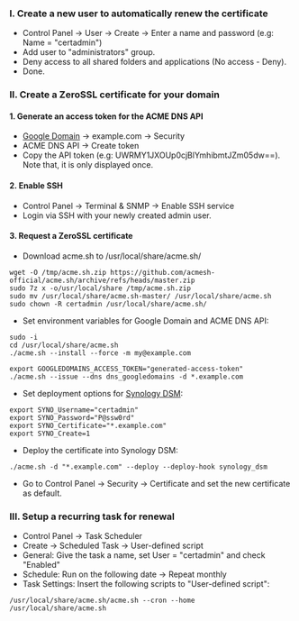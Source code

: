 ### I. Create a new user to automatically renew the certificate
- Control Panel -> User -> Create -> Enter a name and password (e.g: Name = "certadmin")
- Add user to "administrators" group.
- Deny access to all shared folders and applications (No access - Deny).
- Done.

### II. Create a ZeroSSL certificate for your domain

#### 1. Generate an access token for the ACME DNS API
- [Google Domain](https://domains.google.com/registrar/) -> example.com -> Security
- ACME DNS API -> Create token
- Copy the API token (e.g: UWRMY1JXOUp0cjBlYmhibmtJZm05dw==). Note that, it is only displayed once.

#### 2. Enable SSH
- Control Panel -> Terminal & SNMP -> Enable SSH service
- Login via SSH with your newly created admin user.

#### 3. Request a ZeroSSL certificate
- Download acme.sh to /usr/local/share/acme.sh/
```
wget -O /tmp/acme.sh.zip https://github.com/acmesh-official/acme.sh/archive/refs/heads/master.zip
sudo 7z x -o/usr/local/share /tmp/acme.sh.zip
sudo mv /usr/local/share/acme.sh-master/ /usr/local/share/acme.sh
sudo chown -R certadmin /usr/local/share/acme.sh/
```

- Set environment variables for Google Domain and ACME DNS API:
```
sudo -i
cd /usr/local/share/acme.sh
./acme.sh --install --force -m my@example.com
```
```
export GOOGLEDOMAINS_ACCESS_TOKEN="generated-access-token"
./acme.sh --issue --dns dns_googledomains -d *.example.com
```

- Set deployment options for [Synology DSM](https://github.com/acmesh-official/acme.sh/wiki/deployhooks#20-deploy-the-cert-into-synology-dsm):
```
export SYNO_Username="certadmin"
export SYNO_Password="P@ssw0rd"
export SYNO_Certificate="*.example.com"
export SYNO_Create=1
```

- Deploy the certificate into Synology DSM:
```
./acme.sh -d "*.example.com" --deploy --deploy-hook synology_dsm
```

- Go to Control Panel -> Security -> Certificate and set the new certificate as default.

### III. Setup a recurring task for renewal
- Control Panel -> Task Scheduler
- Create -> Scheduled Task -> User-defined script
- General: Give the task a name, set User = "certadmin" and check "Enabled"
- Schedule: Run on the following date -> Repeat monthly
- Task Settings: Insert the following scripts to "User-defined script":
```
/usr/local/share/acme.sh/acme.sh --cron --home /usr/local/share/acme.sh
```
